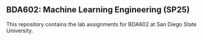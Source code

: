 ## BDA602: Machine Learning Engineering (SP25)

This repository contains the lab assignments for BDA602 at San Diego State University.